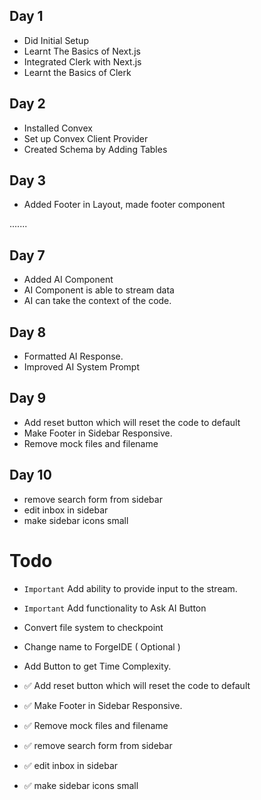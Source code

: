 ## Day 1
- Did Initial Setup
- Learnt The Basics of Next.js
- Integrated Clerk with Next.js
- Learnt the Basics of Clerk

## Day 2
- Installed Convex
- Set up Convex Client Provider
- Created Schema by Adding Tables

## Day 3
- Added Footer in Layout, made footer component

.......

## Day 7
- Added AI Component
- AI Component is able to stream data
- AI can take the context of the code.

## Day 8
- Formatted AI Response.
- Improved AI System Prompt

## Day 9
-  Add reset button which will reset the code to default
-  Make Footer in Sidebar Responsive.
-  Remove mock files and filename

## Day 10
-  remove search form from sidebar
-  edit inbox in sidebar
-  make sidebar icons small

# Todo
- ```Important``` Add ability to provide input to the stream.
- ```Important``` Add functionality to Ask AI Button
- Convert file system to checkpoint
- Change name to ForgeIDE ( Optional )
- Add Button to get Time Complexity.

- ✅ Add reset button which will reset the code to default
- ✅ Make Footer in Sidebar Responsive.
- ✅ Remove mock files and filename
- ✅ remove search form from sidebar
- ✅ edit inbox in sidebar
- ✅ make sidebar icons small

